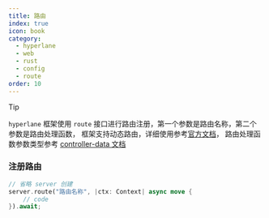 ```yaml
---
title: 路由
index: true
icon: book
category:
  - hyperlane
  - web
  - rust
  - config
  - route
order: 10
---
```


<Share colorful />

> [!tip]
>
> `hyperlane` 框架使用 `route` 接口进行路由注册，第一个参数是路由名称，第二个参数是路由处理函数，
> 框架支持动态路由，详细使用参考[官方文档](../usage-introduction/route.md)，
> 路由处理函数参数类型参考 [controller-data 文档](../type/controller-data.md)

### 注册路由

```rust
// 省略 server 创建
server.route("路由名称", |ctx: Context| async move {
    // code
}).await;
```

<Bottom />
